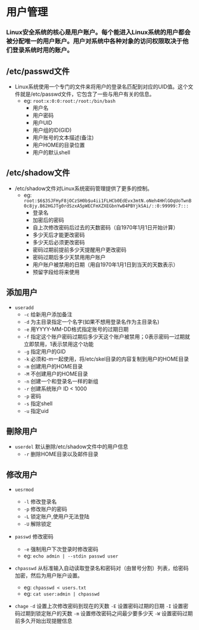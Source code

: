 # 用户管理

<h3>Linux安全系统的核心是用户账户。每个能进入Linux系统的用户都会被分配唯一的用户账户。用户对系统中各种对象的访问权限取决于他们登录系统时用的账户。</h3>

## /etc/passwd文件

- Linux系统使用一个专门的文件来将用户的登录名匹配到对应的UID值。这个文件就是/etc/passwd文件，它包含了一些与用户有关的信息。
    - eg: `root:x:0:0:root:/root:/bin/bash`
        - 用户名
        - 用户密码
        - 用户UID
        - 用户组的ID(GID)
        - 用户账号的文本描述(备注)
        - 用户HOME的目录位置
        - 用户的默认shell

## /etc/shadow文件

- /etc/shadow文件对Linux系统密码管理提供了更多的控制。
    - eg: `root:$6$3SJFHyF8jOCzSH0b$u4ii1FLHCb0EdEvx3mtN.oNeh4HHlGOqUoTwnB0c8jy.B62HGJTg0rdSzxA5pWECFmXZXEGbnYwB4PBYjkSAi/::0:99999:7:::`
        - 登录名
        - 加密后的密码
        - 自上次修改密码后过去的天数密码（自1970年1月1日开始计算）
        - 多少天后才能更改密码
        - 多少天后必须更改密码
        - 密码过期前提前多少天提醒用户更改密码
        - 密码过期后多少天禁用用户账户
        - 用户账户被禁用的日期（用自1970年1月1日到当天的天数表示）
        - 预留字段给将来使用

## 添加用户

- `useradd`
    - `-c` 给新用户添加备注
    - `-d` 为主目录指定一个名字(如果不想用登录名作为主目录名)
    - `-e` 用YYYY-MM-DD格式指定账号的过期日期
    - `-f` 指定这个账户密码过期后多少天这个账户被禁用；0表示密码一过期就立即禁用，1表示禁用这个功能
    - `-g` 指定用户的GID
    - `-k` 必须和-m一起使用，将/etc/skel目录的内容复制到用户的HOME目录
    - `-m` 创建用户的HOME目录
    - `-M` 不创建用户的HOME目录
    - `-n` 创建一个和登录名一样的新组
    - `-r` 创建系统账户 ID < 1000
    - `-p` 密码
    - `-s` 指定shell
    - `-u` 指定uid

## 刪除用户

- `userdel` 默认删除/etc/shadow文件中的用户信息
    - `-r` 删除HOME目录以及邮件目录

## 修改用户

- `uesrmod`
    - `-l` 修改登录名
    - `-p` 修改账户的密码
    - `-L` 锁定账户,使用户无法登陆
    - `-U` 解除锁定

- `passwd` 修改密码
    - `-e` 强制用户下次登录时修改密码
    - eg: `echo admin | --stdin passwd user`

- `chpasswd` 从标准输入自动读取登录名和密码对（由冒号分割）列表，给密码加密，然后为用户账户设置。
    - eg: `chpasswd < users.txt`
    - eg: `cat user:admin | chpasswd`
- `chage`
  `-d` 设置上次修改密码到现在的天数
  `-E` 设置密码过期的日期
  `-I` 设置密码过期到锁定账户的天数
  `-m` 设置修改密码之间最少要多少天
  `-W` 设置密码过期前多久开始出现提醒信息 
